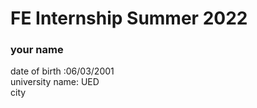 # FE Internship Summer 2022

### your name

date of birth :06/03/2001<br>
university name: UED <br>
city